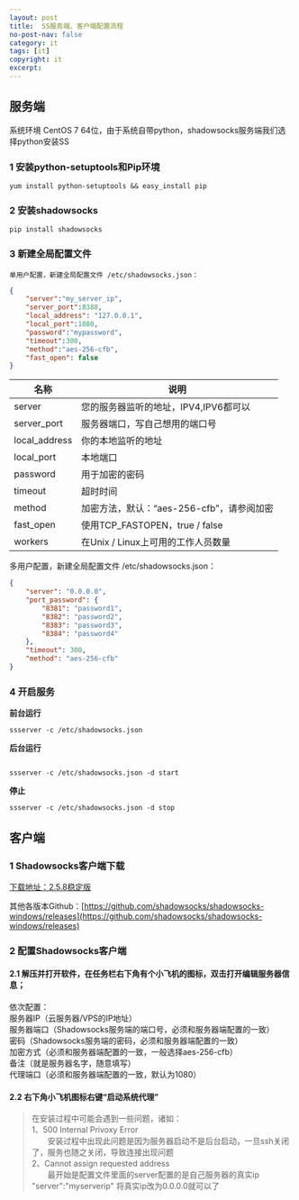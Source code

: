 ```yaml
---
layout: post
title:  SS服务端、客户端配置流程
no-post-nav: false
category: it
tags: [it]
copyright: it
excerpt: 
---
```




## 服务端

系统环境 CentOS 7 64位，由于系统自带python，shadowsocks服务端我们选择python安装SS

### 1 安装python-setuptools和Pip环境
```
yum install python-setuptools && easy_install pip
```

### 2 安装shadowsocks
```
pip install shadowsocks
```

### 3 新建全局配置文件
	单用户配置，新建全局配置文件 /etc/shadowsocks.json：
``` json
{
    "server":"my_server_ip",
    "server_port":8388,
    "local_address": "127.0.0.1",
    "local_port":1080,
    "password":"mypassword",
    "timeout":300,
    "method":"aes-256-cfb",
    "fast_open": false
}
```


|名称|说明|
|-|-|
|server	|您的服务器监听的地址，IPV4,IPV6都可以|
|server_port|	服务器端口，写自己想用的端口号|
|local_address|	你的本地监听的地址|
|local_port|	本地端口|
|password|	用于加密的密码|
|timeout|	超时时间|
|method	|加密方法，默认：“aes-256-cfb”，请参阅加密|
|fast_open|	使用TCP_FASTOPEN，true / false|
|workers|	在Unix / Linux上可用的工作人员数量|



多用户配置，新建全局配置文件 /etc/shadowsocks.json：

``` json
{
    "server": "0.0.0.0",
    "port_password": {
        "8381": "password1",
        "8382": "password2",
        "8383": "password3",
        "8384": "password4"
    },
    "timeout": 300,
    "method": "aes-256-cfb"
}
```


### 4 开启服务

 
**前台运行**
```
ssserver -c /etc/shadowsocks.json
```

**后台运行**
```

ssserver -c /etc/shadowsocks.json -d start
```

**停止**
```
ssserver -c /etc/shadowsocks.json -d stop
```


## 客户端

### 1 Shadowsocks客户端下载
[下载地址：2.5.8稳定版](https://github.com/shadowsocks/shadowsocks-windows/releases/download/2.5.8/Shadowsocks-2.5.8.zip)

其他各版本Github：[https://github.com/shadowsocks/shadowsocks-windows/releases](https://github.com/shadowsocks/shadowsocks-windows/releases)

### 2 配置Shadowsocks客户端

#### 2.1 解压并打开软件，在任务栏右下角有个小飞机的图标，双击打开编辑服务器信息；

依次配置：<br/>
服务器IP（云服务器/VPS的IP地址）<br/>
服务器端口（Shadowsocks服务端的端口号，必须和服务器端配置的一致）<br/>
密码（Shadowsocks服务端的密码，必须和服务器端配置的一致）<br/>
加密方式（必须和服务器端配置的一致，一般选择aes-256-cfb）<br/>
备注（就是服务器名字，随意填写）<br/>
代理端口（必须和服务器端配置的一致，默认为1080）<br/>

#### 2.2 右下角小飞机图标右键“启动系统代理”

> 在安装过程中可能会遇到一些问题，诸如：<br/>
>1、500 Internal Privoxy Error<br/>
&emsp;&emsp;安装过程中出现此问题是因为服务器启动不是后台启动，一旦ssh关闭了，服务也随之关闭，导致连接出现问题<br/>
2、Cannot assign requested address<br/>
&emsp;&emsp;最开始是配置文件里面的server配置的是自己服务器的真实ip
"server":"myserverip"
将真实ip改为0.0.0.0就可以了


